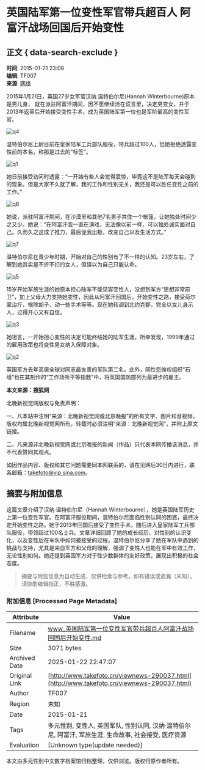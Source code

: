# 英国陆军第一位变性军官带兵超百人 阿富汗战场回国后开始变性

## 正文 { data-search-exclude }


**时间**: 2015-01-21 23:08  
**编辑**: TF007  
**来源**: [网络](#)

2015年1月21日，英国27岁女军官汉纳.温特伯尔尼(Hannah Winterbourne)原本是男儿身， 就在派驻阿富汗期间，因不愿继续活在谎言里，决定男变女，并于2013年返英后开始接受变性手术，成为英国陆军第一位也是军阶最高的变性军官。

![q4](http://static.takefoto.cn/img/2017_pc.jpg)

温特伯尔尼上尉目前在皇家陆军工兵部队服役，带兵超过100人，但她拒绝透露变性前的本名，称那是过去的“标签”。

![q1](http://static.takefoto.cn/img/2017_pc.jpg)

她日前接受访问时透露：“一开始有些人会觉得震惊，毕竟这不是陆军每天会碰到的现象。但是大家不久就了解，我的工作和性别无关，我还是可以胜任变性之前的工作。”

![q6](http://static.takefoto.cn/img/2017_pc.jpg)

她说，派驻阿富汗期间，在沙漠里和其他7名男子共住一个帐篷，让她独处时间少之又少。她说：“在阿富汗我一直在演戏，无法像以前一样，可以独处诚实面对自己。久而久之这成了推力，最后促我出柜，改变自己以及生活方式。”

![q7](http://static.takefoto.cn/img/2017_pc.jpg)

温特伯尔尼在青少年时期，开始对自己的性别有了不一样的认知。23岁左右，了解到她其实是不折不扣的女人，但误以为自己只能认命。

![q5](http://static.takefoto.cn/img/2017_pc.jpg)

15岁开始军旅生涯的她原本担心陆军不能见容变性人，没想到军方“思想非常前卫”，加上父母大力支持她变性，因此从阿富汗回国后，开始变性之路，接受荷尔蒙治疗、根除胡子、动一些手术等等。现在她转调到北约克郡，完全以女儿身示人，过得开心又有自信。

![q3](http://static.takefoto.cn/img/2017_pc.jpg)

她坦言，一开始担心变性的决定可能终结她的陆军生涯，所幸发现，1999年通过的雇用政策也将变性男女纳入保障对象。

![q2](http://static.takefoto.cn/img/2017_pc.jpg)

英国军方去年高居全球对同志最友善的军队第二名。此外，同性恋维权组织“石墙”也在其制作的“工作场所平等指数”中，将英国国防部列为最进步的雇主。

**本文来源：搜狐网**

北晚新视觉网版权与免责声明：

一、凡本站中注明“来源：北晚新视觉网或北京晚报”的所有文字、图片和音视频，版权均属北晚新视觉网所有，转载时必须注明“来源：北晚新视觉网”，并附上原文链接。

二、凡来源非北晚新视觉网或北京晚报的新闻（作品）只代表本网传播该消息，并不代表赞同其观点。

如因作品内容、版权和其它问题需要同本网联系的，请在见网后30日内进行，联系邮箱：takefoto@vip.sina.com。
<!-- tcd_original_link http://www.takefoto.cn/viewnews-290037.html -->


## 摘要与附加信息

<!-- tcd_abstract -->
这篇文章介绍了汉纳·温特伯尔尼（Hannah Winterbourne），她是英国陆军历史上第一位变性军官。在阿富汗服役期间，温特伯尔尼面临性别认同的困惑，最终决定开始变性之路。她于2013年回国后接受了变性手术，随后进入皇家陆军工兵部队服役，带领超过100名士兵。文章详细回顾了她的成长经历、对性别的认识变化，以及变性后在军队中如何被接受的过程。温特伯尔尼分享了她在军队中遇到的挑战与支持，尤其是来自军方和父母的理解，强调了变性人也能在军中有效工作，无论性别如何。她还提到英国军方对于性少数群体的友好政策，展现出积极的社会态度。
<!-- tcd_abstract_end -->

> 摘要与附加信息为自动生成，仅供检索与参考。如有错误或遗漏（未知），请协助编辑指正，不胜感激。

### 附加信息 [Processed Page Metadata]

| Attribute       | Value                                  |
|-----------------|----------------------------------------|
| Filename        | www_英国陆军第一位变性军官带兵超百人阿富汗战场回国后开始变性.md                             |
| Size            | 3071 bytes                           |
| Archived Date   | 2025-01-22 22:47:07                             |
| Original Link   | [http://www.takefoto.cn/viewnews-290037.html](http://www.takefoto.cn/viewnews-290037.html)                       |
| Author          | TF007                               |
| Region          | 未知                               |
| Date            | 2015-01-21                                 |
| Tags            | 多元性别, 变性人, 英国军队, 性别认同, 汉纳·温特伯尔尼, 阿富汗, 军旅生涯, 生命故事, 社会接受, 医疗资源                                 |
| Evaluation            | [Unknown type(update needed)]                                 |
<!-- tcd_table_end -->

本文由多元性别中文数字档案馆归档整理，仅供浏览。版权归原作者所有。
